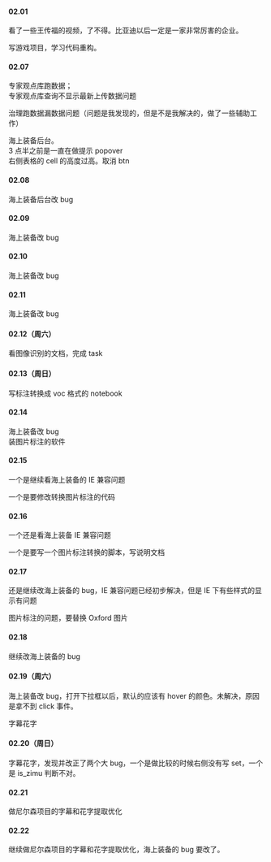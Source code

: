 
#### 02.01  

看了一些王传福的视频，了不得。比亚迪以后一定是一家非常厉害的企业。  

写游戏项目，学习代码重构。  


#### 02.07  

专家观点库跑数据；   
专家观点库查询不显示最新上传数据问题   

治理跑数据漏数据问题（问题是我发现的，但是不是我解决的，做了一些辅助工作）   

海上装备后台。  
3 点半之前是一直在做提示 popover  
右侧表格的 cell 的高度过高。取消 btn    


#### 02.08  

海上装备后台改 bug    


#### 02.09  

海上装备改 bug   


#### 02.10  

海上装备改 bug  


#### 02.11  

海上装备改 bug  


#### 02.12（周六）  

看图像识别的文档，完成 task   


#### 02.13（周日）  

写标注转换成 voc 格式的 notebook      


#### 02.14  

海上装备改 bug  
装图片标注的软件  


#### 02.15  

一个是继续看海上装备的 IE 兼容问题  

一个是要修改转换图片标注的代码  


#### 02.16  

一个还是看海上装备 IE 兼容问题  

一个是要写一个图片标注转换的脚本，写说明文档     


#### 02.17  

还是继续改海上装备的 bug，IE 兼容问题已经初步解决，但是 IE 下有些样式的显示有问题  

图片标注的问题，要替换 Oxford 图片    


#### 02.18  

继续改海上装备的 bug  


#### 02.19（周六）  

海上装备改 bug，打开下拉框以后，默认的应该有 hover 的颜色。未解决，原因是拿不到 click 事件。  

字幕花字  


#### 02.20（周日）  

字幕花字，发现并改正了两个大 bug，一个是做比较的时候右侧没有写 set，一个是 is_zimu 判断不对。  


#### 02.21  

做尼尔森项目的字幕和花字提取优化  


#### 02.22  

继续做尼尔森项目的字幕和花字提取优化，海上装备的 bug 要改了。  



